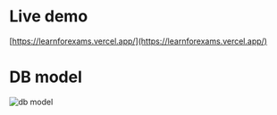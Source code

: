 # Live demo
[https://learnforexams.vercel.app/](https://learnforexams.vercel.app/)

# DB model

![db model](https://i.imgur.com/Y58vsZK.png)
